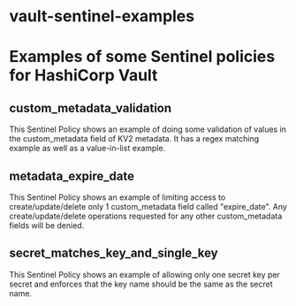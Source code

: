 # vault-sentinel-examples
# Examples of some Sentinel policies for HashiCorp Vault
## custom_metadata_validation
This Sentinel Policy shows an example of doing some validation of values in the custom_metadata field of KV2 metadata. It has a regex matching example as well as a value-in-list example.
## metadata_expire_date
This Sentinel Policy shows an example of limiting access to create/update/delete only 1 custom_metadata field called "expire_date". Any create/update/delete operations requested for any other custom_metadata fields will be denied.
## secret_matches_key_and_single_key
This Sentinel Policy shows an example of allowing only one secret key per secret and enforces that the key name should be the same as the secret name.